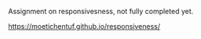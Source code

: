 Assignment on responsivesness, not fully completed yet.

https://moetichentuf.github.io/responsiveness/
